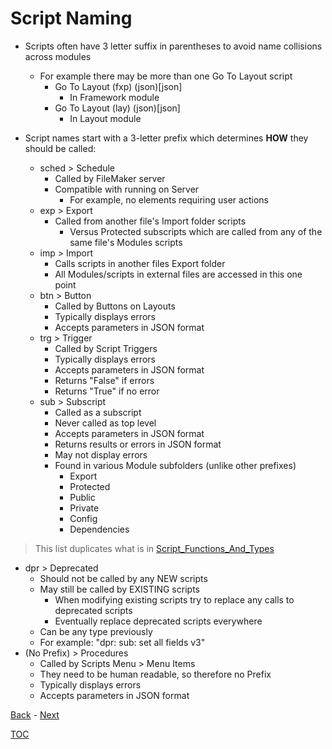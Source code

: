 # Script Naming

- Scripts often have 3 letter suffix in parentheses to avoid name collisions across modules
  - For example there may be more than one Go To Layout script
    - Go To Layout (fxp) (json)[json]
      - In Framework module
    - Go To Layout (lay) (json)[json]
      - In Layout module

- Script names start with a 3-letter prefix which determines **HOW** they should be called:
  - sched > Schedule
    - Called by FileMaker server
    - Compatible with running on Server 
      - For example, no elements requiring user actions
  - exp > Export
    - Called from another file's Import folder scripts
      - Versus Protected subscripts which are called from any of the same file's Modules scripts
  - imp > Import
    - Calls scripts in another files Export folder
    - All Modules/scripts in external files are accessed in this one point
  - btn > Button
    - Called by Buttons on Layouts
    - Typically displays errors
    - Accepts parameters in JSON format
  - trg > Trigger
    - Called by Script Triggers
    - Typically displays errors
    - Accepts parameters in JSON format
    - Returns "False" if errors
    - Returns "True" if no error
  - sub > Subscript
    - Called as a subscript
    - Never called as top level 
    - Accepts parameters in JSON format
    - Returns results or errors in JSON format
    - May not display errors
    - Found in various Module subfolders (unlike other prefixes)
      - Export
      - Protected
      - Public
      - Private
      - Config
      - Dependencies

> This list duplicates what is in [Script_Functions_And_Types](Script_Functions_And_Types.md)

  - dpr > Deprecated
    - Should not be called by any NEW scripts
    - May still be called by EXISTING scripts
      - When modifying existing scripts try to replace any calls to deprecated scripts
      - Eventually replace deprecated scripts everywhere
    - Can be any type previously
    - For example: "dpr: sub: set all fields v3"
  - (No Prefix) > Procedures
    - Called by Scripts Menu > Menu Items
    - They need to be human readable, so therefore no Prefix
    - Typically displays errors
    - Accepts parameters in JSON format

[Back](Script_Folders_Module.md) - [Next](Custom_Functions.md)

[TOC](TOC.md)
